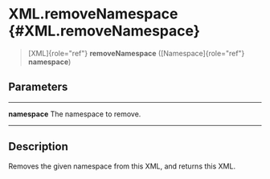 XML.removeNamespace {#XML.removeNamespace}
===================

> [XML]{role="ref"} **removeNamespace** ([Namespace]{role="ref"}
> **namespace**)

Parameters
----------

  --------------- --------------------------
  **namespace**   The namespace to remove.
  --------------- --------------------------

Description
-----------

Removes the given namespace from this XML, and returns this XML.
